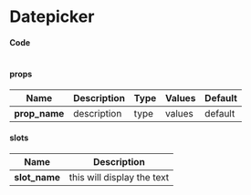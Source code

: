 # Datepicker

<Demo componentName="examples-datepicker-doc" />

#### Code
```html
```

#### props

|Name|Description|Type|Values|Default|
|---|---|---|---|---|
|**prop_name**|description|type|values|default|

#### slots

|Name|Description|
|---|---|
|**slot_name**|this will display the text|


<portal-target name="octo-modals" transition="o-modal-transition" multiple />
<portal-target name="octo-popups" />